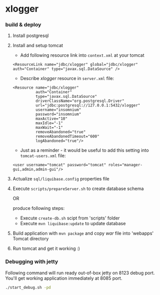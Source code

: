 # xlogger

### build & deploy
1. Install postgresql
2. Install and setup tomcat
    -  Add following resource link into ```context.xml``` at your tomcat
   
    ```
    <ResourceLink name="jdbc/xlogger" global="jdbc/xlogger" auth="Container" type="javax.sql.DataSource" />
    ``` 
    - Describe _xlogger_ resource in ```server.xml``` file:
    ```
    <Resource name="jdbc/xlogger"
              auth="Container"
              type="javax.sql.DataSource"
              driverClassName="org.postgresql.Driver"
              url="jdbc:postgresql://127.0.0.1:5432/xlogger"
              username="insomnium"
              password="insomnium"
              maxActive="10"
              maxIdle="-1"
              maxWait="-1"
              removeAbandoned="true"
              removeAbandonedTimeout="600"
              logAbandoned="true"/>
    ```

    - Just as a reminder - it would be useful to add this setting into ```tomcat-users.xml``` file:

    ```
    <user username="tomcat" password="tomcat" roles="manager-gui,admin,admin-gui"/>
    ```
3. Actualize ```sql/liquibase.config``` properties file

4. Execute ```scripts/prepareServer.sh``` to create database schema

    OR

    produce following steps:
    - Execute ```create-db.sh``` scipt from 'scripts' folder
    - Execute ```mvn liquibase:update``` to update database
5. Build application with ```mvn package``` and copy *war* file into 'webapps' Tomcat directory
6. Run tomcat and get it working :)

### Debugging with jetty

Following command will run ready out-of-box jetty on 8123 debug port. You'll get working application immediately at 8085 port.
```sh
./start_debug.sh -pd
